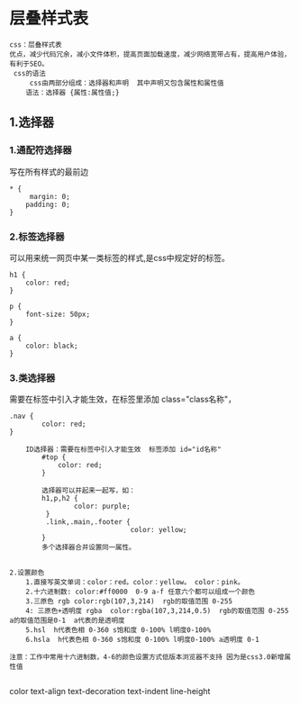 # 层叠样式表
```
css：层叠样式表
优点，减少代码冗余，减小文件体积，提高页面加载速度，减少网络宽带占有，提高用户体验，有利于SEO。
 css的语法
     css由两部分组成：选择器和声明  其中声明又包含属性和属性值
    语法：选择器 {属性:属性值;}
```
## 1.选择器
### 1.通配符选择器
写在所有样式的最前边
```
* {
     margin: 0;
    padding: 0;
}
```
### 2.标签选择器
可以用来统一网页中某一类标签的样式,是css中规定好的标签。
```
h1 {
    color: red;
}

p {
    font-size: 50px;
}

a {
    color: black;
}
```
### 3.类选择器
需要在标签中引入才能生效，在标签里添加 class="class名称"，
```
.nav {
        color: red;
}

	ID选择器：需要在标签中引入才能生效  标签添加 id="id名称"
		#top {
            color: red;
        }

		选择器可以并起来一起写，如：
		h1,p,h2 {
		        color: purple;
		 }
		 .link,.main,.footer {
					          color: yellow;
	    } 
		多个选择器合并设置同一属性。
		
		
2.设置颜色
	1.直接写英文单词：color：red。color：yellow。 color：pink。
	2.十六进制数: color:#ff0000  0-9 a-f 任意六个都可以组成一个颜色
	3.三原色 rgb color:rgb(107,3,214)  rgb的取值范围 0-255
	4: 三原色+透明度 rgba  color:rgba(107,3,214,0.5)  rgb的取值范围 0-255  a的取值范围是0-1  a代表的是透明度
    5.hsl  h代表色相 0-360 s饱和度 0-100% l明度0-100%
    6.hsla  h代表色相 0-360 s饱和度 0-100% l明度0-100% a透明度 0-1

注意：工作中常用十六进制数，4-6的颜色设置方式低版本浏览器不支持 因为是css3.0新增属性值


```

color
text-align
text-decoration
text-indent
line-height
